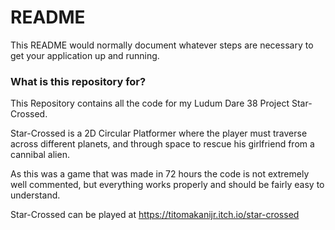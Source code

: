 # README #

This README would normally document whatever steps are necessary to get your application up and running.

### What is this repository for? ###

This Repository contains all the code for my Ludum Dare 38 Project Star-Crossed. 

Star-Crossed is a 2D Circular Platformer where the player must traverse across different planets, and through space to rescue his girlfriend from a cannibal alien.

As this was a game that was made in 72 hours the code is not extremely well commented, but everything works properly and should be fairly easy to understand.

Star-Crossed can be played at https://titomakanijr.itch.io/star-crossed